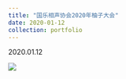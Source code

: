 ```yaml
---
title: "国乐相声协会2020年柚子大会"
date: 2020-01-12
collection: portfolio
---
```


2020.01.12

<img src="https://llddeddym.github.io/images/2020-01-12.jpg"/>